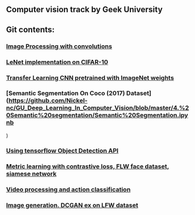## Computer vision track by Geek University 

## Git contents:


### [Image Processing with convolutions](https://github.com/Nickel-nc/GU_Deep_Learning_In_Computer_Vision/blob/master/1.%20Image%20processing%20with%20filters/Image%20Processing%20with%20convolutions.ipynb)

### [LeNet implementation on CIFAR-10](https://github.com/Nickel-nc/GU_Deep_Learning_In_Computer_Vision/blob/master/2.%20CNN%20Cifar-10/CNN_Cifar-10.ipynb)

### [Transfer Learning CNN pretrained with ImageNet weights](https://github.com/Nickel-nc/GU_Deep_Learning_In_Computer_Vision/blob/master/3.%20Transfer%20Learning%20CNN/Transfer%20Learning%20CNN.ipynb)

### [Semantic Segmentation On Coco (2017) Dataset](https://github.com/Nickel-nc/GU_Deep_Learning_In_Computer_Vision/blob/master/4.%20Semantic%20segmentation/Semantic%20Segmentation.ipynb
)

### [Using tensorflow Object Detection API](https://github.com/Nickel-nc/GU_Deep_Learning_In_Computer_Vision/blob/master/5.%20Object%20Detection%20API/Tensorflow_Object_Detection_API2.ipynb)

### [Metric learning with contrastive loss, FLW face dataset, siamese network](https://github.com/Nickel-nc/GU_Deep_Learning_In_Computer_Vision/blob/master/6.%20Metric%20Learning/Metric%20Learning.ipynb)

### [Video processing and action classification](https://github.com/Nickel-nc/GU_Deep_Learning_In_Computer_Vision/blob/master/7.%20Video%20Processing/Video_Processing.ipynb)

### [Image generation. DCGAN ex on LFW dataset](https://github.com/Nickel-nc/GU_Deep_Learning_In_Computer_Vision/blob/master/8.%20Image%20generation/LFW%20DCGAN.ipynb)



